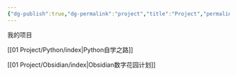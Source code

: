 ```yaml
---
{"dg-publish":true,"dg-permalink":"project","title":"Project","permalink":"/project/","dgPassFrontmatter":true}
---
```


我的项目

[[01 Project/Python/index\|Python自学之路]]

[[01 Project/Obsidian/index\|Obsidian数字花园计划]]

